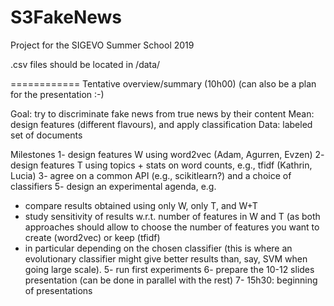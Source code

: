 # S3FakeNews
Project for the SIGEVO Summer School 2019

.csv files should be located in /data/

============
Tentative overview/summary (10h00)
(can also be a plan for the presentation :-)

Goal: try to discriminate fake news from true news by their content
Mean: design features (different flavours), and apply classification
Data: labeled set of documents

Milestones
1- design features W using word2vec (Adam, Agurren, Evzen)
2- design features T using topics + stats on word counts, e.g., tfidf  (Kathrin, Lucia)
3- agree on a common API (e.g., scikitlearn?) and a choice of classifiers 
5- design an experimental agenda, e.g. 
   * compare results obtained using only W, only T, and W+T
   * study sensitivity of results w.r.t. number of features in W and T (as both approaches should allow to choose the number of features you want to create (word2vec) or keep (tfidf)
   * in particular depending on the chosen classifier (this is where an evolutionary classifier might give better results than, say, SVM when going large scale).
5- run first experiments 
6- prepare the 10-12 slides presentation (can be done in parallel with the rest) 
7- 15h30: beginning of presentations
